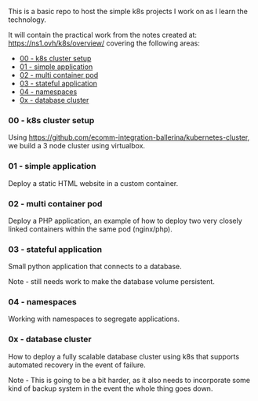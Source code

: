 This is a basic repo to host the simple k8s projects I work on as I learn the technology.

It will contain the practical work from the notes created at: https://ns1.ovh/k8s/overview/ covering the following areas:

- [00 - k8s cluster setup](https://github.com/mrmcshane/k8s-training/tree/master/00-k8s-cluster-setup)
- [01 - simple application](https://github.com/mrmcshane/k8s-training/tree/master/01-simple-application)
- [02 - multi container pod](https://github.com/mrmcshane/k8s-training/tree/master/02-multi-container-pod)
- [03 - stateful application](https://github.com/mrmcshane/k8s-training/tree/master/03-stateful-application)
- [04 - namespaces](https://github.com/mrmcshane/k8s-training/tree/master/04-namespaces)
- [0x - database cluster](https://github.com/mrmcshane/k8s-training/tree/master/0x-database-cluster)

### 00 - k8s cluster setup

Using https://github.com/ecomm-integration-ballerina/kubernetes-cluster, we build a 3 node cluster using virtualbox.

### 01 - simple application

Deploy a static HTML website in a custom container.

### 02 - multi container pod

Deploy a PHP application, an example of how to deploy two very closely linked containers within the same pod (nginx/php).

### 03 - stateful application

Small python application that connects to a database.

Note - still needs work to make the database volume persistent.

### 04 - namespaces

Working with namespaces to segregate applications.

### 0x - database cluster

How to deploy a fully scalable database cluster using k8s that supports automated recovery in the event of failure.

Note - This is going to be a bit harder, as it also needs to incorporate some kind of backup system in the event the whole thing goes down.